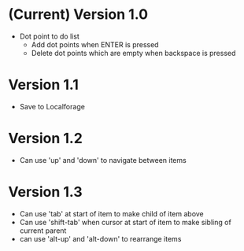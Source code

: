 # (Current) Version 1.0
- Dot point to do list
    - Add dot points when ENTER is pressed
    - Delete dot points which are empty when backspace is pressed

# Version 1.1
- Save to Localforage

# Version 1.2
- Can use 'up' and 'down' to navigate between items

# Version 1.3
- Can use 'tab' at start of item to make child of item above
- Can use 'shift-tab' when cursor at start of item to make sibling of current parent
- can use 'alt-up' and 'alt-down' to rearrange items